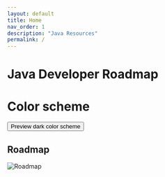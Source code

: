 ```yaml
---
layout: default
title: Home
nav_order: 1
description: "Java Resources"
permalink: /
---
```


# Java Developer Roadmap

# Color scheme
<button class="btn js-toggle-dark-mode">Preview dark color scheme</button>

<script>
const toggleDarkMode = document.querySelector('.js-toggle-dark-mode');

jtd.addEvent(toggleDarkMode, 'click', function(){
  if (jtd.getTheme() === 'dark') {
    jtd.setTheme('light');
    toggleDarkMode.textContent = 'Preview dark color scheme';
  } else {
    jtd.setTheme('dark');
    toggleDarkMode.textContent = 'Return to the light side';
  }
});
</script>

## Roadmap

![Roadmap](https://1.bp.blogspot.com/-cp6qvxsK2XI/XYcbm9Sn2uI/AAAAAAAAahA/Fc7FXjs-TTc60Sj0c_Wr0Ofwzc60ys9wwCLcBGAsYHQ/s1600/The%2B2019%2BJava%2BDeveloper%2BRoadMap.jpg)

